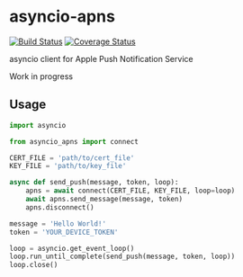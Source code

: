 # asyncio-apns

[![Build Status](https://travis-ci.org/etataurov/asyncio-apns.svg?branch=develop)](https://travis-ci.org/etataurov/asyncio-apns)
[![Coverage Status](https://coveralls.io/repos/github/etataurov/asyncio-apns/badge.svg?branch=develop)](https://coveralls.io/github/etataurov/asyncio-apns?branch=develop)

asyncio client for Apple Push Notification Service

Work in progress

## Usage

```python
import asyncio

from asyncio_apns import connect

CERT_FILE = 'path/to/cert_file'
KEY_FILE = 'path/to/key_file'

async def send_push(message, token, loop):
    apns = await connect(CERT_FILE, KEY_FILE, loop=loop)
    await apns.send_message(message, token)
    apns.disconnect()

message = 'Hello World!'
token = 'YOUR_DEVICE_TOKEN'

loop = asyncio.get_event_loop()
loop.run_until_complete(send_push(message, token, loop))
loop.close()
```
